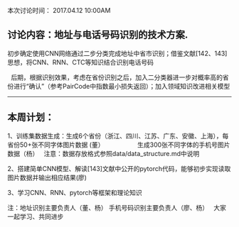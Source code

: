 
本次讨论时间： 2017.04.12 10:00AM

## 讨论内容：地址与电话号码识别的技术方案.

   初步确定使用CNN网络通过二步分类完成地址中省市识别；借鉴文献[142、143]思想，将CNN、RNN、CTC等知识结合识别电话号码
   
  
后期，根据识别效果，考虑在省份识别之后，加入二分类器进一步对概率高的省份进行“确认”（参考PairCode中指数最小损失返回）；加入领域知识改进相关模型
- - -
## 本周计划：

1、训练集数据生成：生成6个省份（浙江、四川、江苏、广东、安徽、上海），每省份50+张不同字体图片数据 (董）
                   生成300张不同字体的手机号图片数据（杨）
   
   注意：数据存放格式参照data/data_structure.md中说明


2、搭建简单CNN模型、解读[143]文献中公开的pytorch代码，能够初步实现读取图片数据并输出相应结果(廖)


3、学习CNN、RNN、pytorch等框架和理论知识


注：地址识别主要负责人（董、杨）
手机号码识别主要负责人（廖、杨）
  
大家一起学习、共同进步
  

                  
